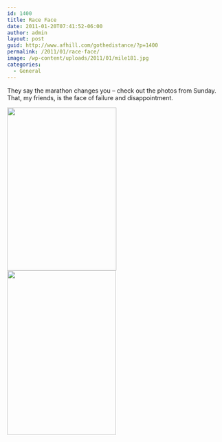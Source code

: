 ```yaml
---
id: 1400
title: Race Face
date: 2011-01-20T07:41:52-06:00
author: admin
layout: post
guid: http://www.afhill.com/gothedistance/?p=1400
permalink: /2011/01/race-face/
image: /wp-content/uploads/2011/01/mile181.jpg
categories:
  - General
---
```

They say the marathon changes you &#8211; check out the photos from Sunday. That, my friends, is the face of failure and disappointment.

[<img src="http://www.afhill.com/gothedistance/wp-content/uploads/2011/01/earlymile.jpg" alt="" title="earlymile" width="254" height="380" class="alignleft size-full wp-image-1410" />](http://www.afhill.com/gothedistance/wp-content/uploads/2011/01/earlymile.jpg)[<img src="http://www.afhill.com/gothedistance/wp-content/uploads/2011/01/mile18.jpg" alt="" title="mile18" width="253" height="383" class="alignleft size-full wp-image-1411" />](http://www.afhill.com/gothedistance/wp-content/uploads/2011/01/mile18.jpg)
